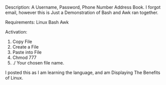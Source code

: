Description: A Username, Password, Phone Number Address Book. I forgot email, however this is Just a Demonstration of Bash and Awk ran together.

Requirements:
Linux
Bash
Awk

Activation:
1. Copy File
2. Create a File
3. Paste into File
4. Chmod 777
5. ./ Your chosen file name.

I posted this as I am learning the language, and am Displaying The Benefits of Linux.